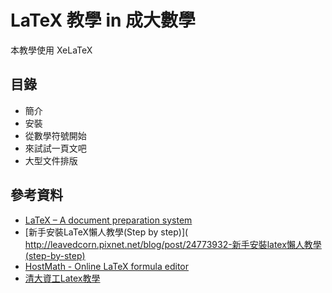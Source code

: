 # LaTeX 教學 in 成大數學
本教學使用 XeLaTeX

## 目錄
* 簡介
* 安裝
* 從數學符號開始
* 來試試一頁文吧
* 大型文件排版

## 參考資料
* [LaTeX – A document preparation system](https://latex-project.org)
* [新手安裝LaTeX懶人教學(Step by step)]( http://leavedcorn.pixnet.net/blog/post/24773932-新手安裝latex懶人教學(step-by-step)
* [HostMath - Online LaTeX formula editor](http://www.hostmath.com)
* [清大資工Latex教學](http://www.cs.nthu.edu.tw/~cherung/teaching/2009cs5321/link/latex.pdf)
